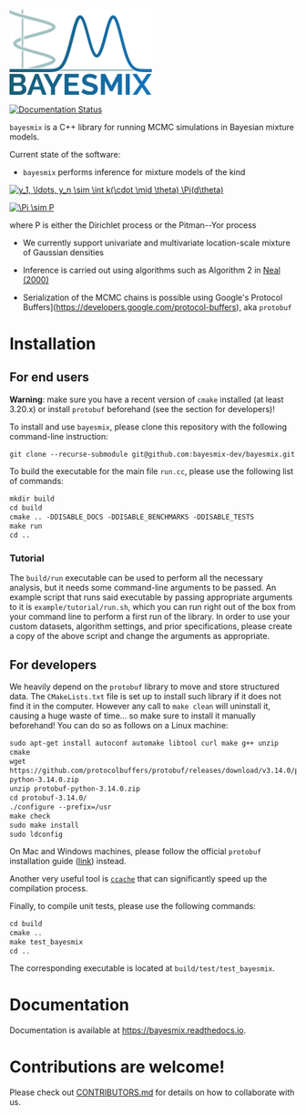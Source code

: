<img src="resources/logo_full.svg" alt="drawing" width="250"/>

[![Documentation Status](https://readthedocs.org/projects/bayesmix/badge/?version=latest)](https://bayesmix.readthedocs.io/en/latest/?badge=latest)

`bayesmix` is a C++ library for running MCMC simulations in Bayesian mixture models.

Current state of the software:
- `bayesmix` performs inference for mixture models of the kind

<a href="https://www.codecogs.com/eqnedit.php?latex=y_1,&space;\ldots,&space;y_n&space;\sim&space;\int&space;k(\cdot&space;\mid&space;\theta)&space;P(d\theta)" target="_blank"><img src="https://latex.codecogs.com/gif.latex?y_1,&space;\ldots,&space;y_n&space;\sim&space;\int&space;k(\cdot&space;\mid&space;\theta)&space;P(d\theta)" title="y_1, \ldots, y_n \sim \int k(\cdot \mid \theta) \Pi(d\theta)" /></a>

<a href="https://www.codecogs.com/eqnedit.php?latex=P&space;\sim&space;\Pi" target="_blank"><img src="https://latex.codecogs.com/gif.latex?P&space;\sim&space;\Pi" title="\Pi \sim P" /></a>

where P is either the Dirichlet process or the Pitman--Yor process

- We currently support univariate and multivariate location-scale mixture of Gaussian densities

- Inference is carried out using algorithms such as Algorithm 2 in [Neal (2000)](http://www.stat.columbia.edu/npbayes/papers/neal_sampling.pdf)

- Serialization of the MCMC chains is possible using Google's Protocol Buffers](https://developers.google.com/protocol-buffers), aka `protobuf`



# Installation
## For end users
**Warning**: make sure you have a recent version of `cmake` installed (at least 3.20.x) or install `protobuf` beforehand (see the section for developers)!

To install and use `bayesmix`, please clone this repository with the following command-line instruction:
```shell
git clone --recurse-submodule git@github.com:bayesmix-dev/bayesmix.git
```

To build the executable for the main file `run.cc`, please use the following list of commands:
```shell
mkdir build
cd build
cmake .. -DDISABLE_DOCS -DDISABLE_BENCHMARKS -DDISABLE_TESTS
make run
cd ..
```

### Tutorial
The `build/run` executable can be used to perform all the necessary analysis, but it needs some command-line arguments to be passed.
An example script that runs said executable by passing appropriate arguments to it is `example/tutorial/run.sh`, which you can run right out of the box from your command line to perform a first run of the library.
In order to use your custom datasets, algorithm settings, and prior specifications, please create a copy of the above script and change the arguments as appropriate.


## For developers
We heavily depend on the `protobuf` library to move and store structured data.
The `CMakeLists.txt` file is set up to install such library if it does not find it in the computer.
However any call to `make clean` will uninstall it, causing a huge waste of time... so make sure to install it manually beforehand!
You can do so as follows on a Linux machine:
```shell
sudo apt-get install autoconf automake libtool curl make g++ unzip cmake
wget https://github.com/protocolbuffers/protobuf/releases/download/v3.14.0/protobuf-python-3.14.0.zip
unzip protobuf-python-3.14.0.zip
cd protobuf-3.14.0/
./configure --prefix=/usr
make check
sudo make install
sudo ldconfig
```
On Mac and Windows machines, please follow the official `protobuf` installation guide ([link](https://github.com/protocolbuffers/protobuf/blob/master/src/README.md)) instead.

Another very useful tool is [`ccache`](https://ccache.dev) that can significantly speed up the compilation process.

Finally, to compile unit tests, please use the following commands:
```shell
cd build
cmake ..
make test_bayesmix
cd ..
```
The corresponding executable is located at `build/test/test_bayesmix`.

# Documentation
Documentation is available at https://bayesmix.readthedocs.io.

# Contributions are welcome!
Please check out [CONTRIBUTORS.md](CONTRIBUTORS.md) for details on how to collaborate with us.
